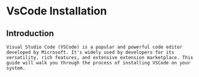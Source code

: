 # VsCode Installation

## Introduction

```Introduction
Visual Studio Code (VSCode) is a popular and powerful code editor developed by Microsoft. It's widely used by developers for its versatility, rich features, and extensive extension marketplace. This guide will walk you through the process of installing VSCode on your system.
```

